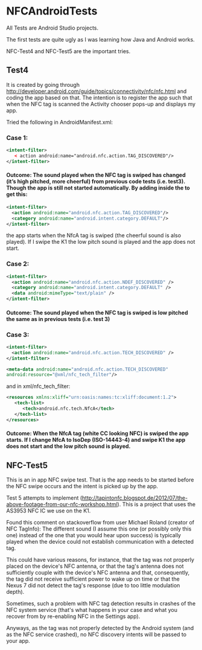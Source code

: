 # NFCAndroidTests

All Tests are Android Studio projects.

The first tests are quite ugly as I was learning how Java and Android works.

NFC-Test4 and NFC-Test5 are the important tries.

## Test4 
It is created by going through http://developer.android.com/guide/topics/connectivity/nfc/nfc.html and coding the app based on that. The intention is to register the app such that when the NFC tag is scanned the Activity chooser pops-up and displays my app.

Tried the following in AndroidManifest.xml:

### Case 1:
```xml
<intent-filter>
   < action android:name="android.nfc.action.TAG_DISCOVERED"/>
</intent-filter>
```

#### Outcome: The sound played when the NFC tag is swiped has changed (it’s high pitched, more cheerful) from previous code tests (i.e. test3). Though the app is still not started automatically. By adding inside the <intent-filter> to get this: 
```xml
<intent-filter>
  <action android:name="android.nfc.action.TAG_DISCOVERED"/>
  <category android:name="android.intent.category.DEFAULT"/>
</intent-filter>
```
the app starts when the NfcA tag is swiped (the cheerful sound is also played).
If I swipe the K1 the low pitch sound is played and the app does not start.

### Case 2:
```xml
<intent-filter>
  <action android:name="android.nfc.action.NDEF_DISCOVERED" />
  <category android:name="android.intent.category.DEFAULT" />
  <data android:mimeType="text/plain" />
</intent-filter>
```
#### Outcome: The sound played when the NFC tag is swiped is low pitched the same as in previous tests (i.e. test 3)

### Case 3:
```xml
<intent-filter>
  <action android:name="android.nfc.action.TECH_DISCOVERED" />
</intent-filter>

<meta-data android:name="android.nfc.action.TECH_DISCOVERED"
android:resource="@xml/nfc_tech_filter"/>
```
and in xml/nfc_tech_filter:
```xml
<resources xmlns:xliff="urn:oasis:names:tc:xliff:document:1.2">
   <tech-list>
      <tech>android.nfc.tech.NfcA</tech>
   </tech-list>
</resources>
```
#### Outcome: When the NfcA tag (white CC looking NFC) is swiped the app starts. If I change NfcA to IsoDep (ISO-14443-4) and swipe K1 the app does not start and the low pitch sound is played.


## NFC-Test5 
This is an in app NFC swipe test. That is the app needs to be started before the NFC swipe occurs and 
the intent is picked up by the  app.

Test 5 attempts to implement (http://tapintonfc.blogspot.de/2012/07/the-above-footage-from-our-nfc-workshop.html). This is a project that uses the AS3953 NFC IC we use on the K1.

Found this comment on stackoverflow from user Michael Roland (creator of NFC TagInfo):
The different sound (I assume this one (or possibly only this one) instead of the one that you would hear upon success) is typically played when the device could not establish communication with a detected tag.
        
This could have various reasons, for instance, that the tag was not properly placed on the device's NFC antenna, or that the tag's antenna does not sufficiently couple with the device's NFC antenna and that, consequently, the tag did not receive sufficient power to wake up on time or that the Nexus 7 did not detect the tag's response (due to too little modulation depth).

Sometimes, such a problem with NFC tag detection results in crashes of the NFC system service (that's what happens in your case and what you recover from by re-enabling NFC in the Settings app).

Anyways, as the tag was not properly detected by the Android system (and as the NFC service crashed), no NFC discovery intents will be passed to your app.

